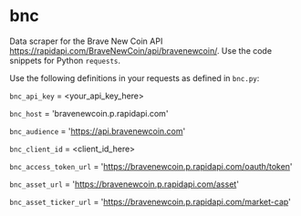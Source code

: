 # bnc
Data scraper for the Brave New Coin API https://rapidapi.com/BraveNewCoin/api/bravenewcoin/. Use the code snippets for Python `requests`.

Use the following definitions in your requests as defined in `bnc.py`:

`bnc_api_key` = <your_api_key_here>

`bnc_host` = 'bravenewcoin.p.rapidapi.com'

`bnc_audience` = 'https://api.bravenewcoin.com'

`bnc_client_id` = <client_id_here>

`bnc_access_token_url` = 'https://bravenewcoin.p.rapidapi.com/oauth/token'

`bnc_asset_url` = 'https://bravenewcoin.p.rapidapi.com/asset'

`bnc_asset_ticker_url` = 'https://bravenewcoin.p.rapidapi.com/market-cap'
